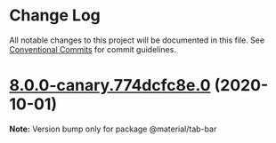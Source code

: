 # Change Log

All notable changes to this project will be documented in this file.
See [Conventional Commits](https://conventionalcommits.org) for commit guidelines.

# [8.0.0-canary.774dcfc8e.0](https://github.com/material-components/material-components-web/compare/v7.0.0...v8.0.0-canary.774dcfc8e.0) (2020-10-01)

**Note:** Version bump only for package @material/tab-bar
